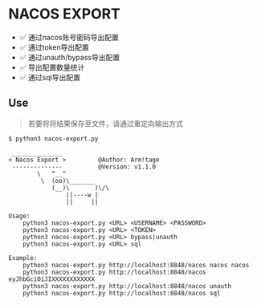 # NACOS EXPORT

- ✅ 通过nacos账号密码导出配置
- ✅ 通过token导出配置
- ✅ 通过unauth/bypass导出配置
- ✅ 导出配置数量统计
- ✅ 通过sql导出配置

## Use

> 若要将将结果保存至文件，请通过重定向输出方式

```text
$ python3 nacos-export.py

 ______________
< Nacos Export >         @Author: Arm!tage
 --------------          @Version: v1.1.0
        \   ^__^
         \  (oo)\_______
            (__)\       )\/\
                ||----w |
                ||     ||

Usage:
    python3 nacos-export.py <URL> <USERNAME> <PASSWORD>
    python3 nacos-export.py <URL> <TOKEN>
    python3 nacos-export.py <URL> bypass|unauth
    python3 nacos-export.py <URL> sql

Example:
    python3 nacos-export.py http://localhost:8848/nacos nacos nacos
    python3 nacos-export.py http://localhost:8848/nacos eyJhbGciOiJIXXXXXXXXXXXX
    python3 nacos-export.py http://localhost:8848/nacos unauth
    python3 nacos-export.py http://localhost:8848/nacos sql
```
